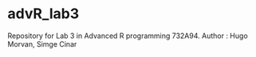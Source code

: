 # advR_lab3

 
Repository for Lab 3 in Advanced R programming 732A94.
Author : Hugo Morvan, Simge Cinar
